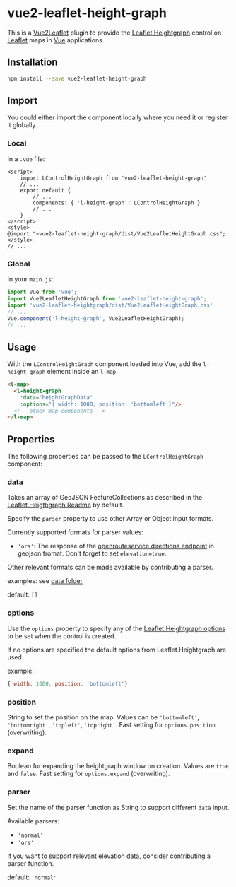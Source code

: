 # vue2-leaflet-height-graph

This is a [Vue2Leaflet](https://github.com/KoRiGaN/Vue2Leaflet) plugin to provide the
[Leaflet.Heightgraph](https://github.com/GIScience/Leaflet.Heightgraph) control
on [Leaflet](https://leafletjs.com/) maps in [Vue](https://vuejs.org/) applications.


## Installation
```bash
npm install --save vue2-leaflet-height-graph
```

## Import
You could either import the component locally where you need it or register it globally.

### Local
In a `.vue` file:
```vue
<script>
    import LControlHeightGraph from 'vue2-leaflet-height-graph'
    // ...
    export default {
        // ...
        components: { 'l-height-graph': LControlHeightGraph }
        // ...
    }
</script>
<style>
@import "~vue2-leaflet-height-graph/dist/Vue2LeafletHeightGraph.css";
</style>
// ...
```

### Global
In your `main.js`:
```js
import Vue from 'vue';
import Vue2LeafletHeightGraph from 'vue2-leaflet-height-graph';
import 'vue2-leaflet-heightgraph/dist/Vue2LeafletHeightGraph.css'
// ...
Vue.component('l-height-graph', Vue2LeafletHeightGraph);
// ...
```

## Usage

With the `LControlHeightGraph` component loaded into Vue, add the
`l-height-graph` element inside an `l-map`.

```html
<l-map>
  <l-height-graph
    :data="heightGraphData" 
    :options="{ width: 1000, position: 'bottomleft'}"/>
  <!-- other map components -->
</l-map>
```

## Properties
The following properties can be passed to the `LControlHeightGraph` component:

### data
Takes an array of GeoJSON FeatureCollections as described
in the [Leaflet.Heigthgraph Readme](https://github.com/GIScience/Leaflet.Heightgraph/#supported-data)
by default.

Specify the `parser` property to use other Array or Object input formats.

Currently supported formats for parser values:
- `'ors'`: The response of the [openrouteservice directions endpoint](https://openrouteservice.org/dev/#/api-docs/v2/directions/{profile}/geojson/post)
in geojson fromat. Don't forget to set `elevation=true`.

Other relevant formats can be made available by contributing a parser. 

examples: see [data folder](./src/data)

default: `[]`
### options
Use the `options` property to specify any of the
[Leaflet.Heightgraph options](https://github.com/GIScience/Leaflet.Heightgraph#default-options)
to be set when the control is created.

If no options are specified the default options from Leaflet.Heightgraph are used.

example:
```js
{ width: 1000, position: 'bottomleft'}
```

### position
String to set the position on the map. Values can be `'bottomleft'`, `'bottomright'`, `'topleft'`, `'topright'`.
Fast setting for `options.position` (overwriting).

### expand
Boolean for expanding the heightgraph window on creation. Values are `true` and `false`.
Fast setting for `options.expand` (overwriting).

### parser
Set the name of the parser function as String to support different `data` input.

Available parsers:
- `'normal'`
- `'ors'`

If you want to support relevant elevation data, consider contributing a parser function.

default: `'normal'`
